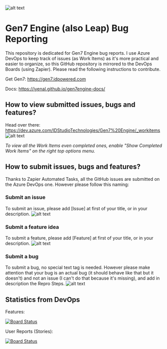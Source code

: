 ![alt text](logo.png)

# Gen7 Engine (also Leap) Bug Reporting
This repository is dedicated for Gen7 Engine bug reports. I use Azure DevOps to keep track of issues (as Work Items) as it's more practical and easier to organize, so this GitHub repository is mirrored to the DevOps Boards (using Zapier).
Please read the following instructions to contribute.

Get Gen7: https://gen7.idpowered.com

Docs: https://iyenal.github.io/gen7engine-docs/


## How to view submitted issues, bugs and features?

Head over there: https://dev.azure.com/IDStudioTechnologies/Gen7%20Engine/_workitems
![alt text](workitems.png)

*To view all the Work Items even completed ones, enable "Show Completed Work Items" on the right top options menu.*

## How to submit issues, bugs and features?

Thanks to Zapier Automated Tasks, all the GitHub issues are submitted on the Azure DevOps one. However please follow this naming:

### Submit an issue

To submit an issue, please add [Issue] at first of your title, or in your description.
![alt text](issues.png)


### Submit a feature idea

To submit a feature, please add [Feature] at first of your title, or in your description.
![alt text](feature.png)

### Submit a bug

To submit a bug, no special text tag is needed. However please make attention that your bug is an actual bug (it should behave like that but it doesn't) and not an issue (I can't do that because it's missing), and add in description the Repro Steps.
![alt text](bugs.png)


## Statistics from DevOps
Features: 

[![Board Status](https://dev.azure.com/IDStudioTechnologies/df6c4db4-a891-4e7c-a356-d6b471b94595/d468f3a5-540a-444c-a2ac-9af90caee730/_apis/work/boardbadge/28e7b127-61fc-4e0c-aef0-e9fad84da6b3?columnOptions=1)](https://dev.azure.com/IDStudioTechnologies/df6c4db4-a891-4e7c-a356-d6b471b94595/_boards/board/t/d468f3a5-540a-444c-a2ac-9af90caee730/Microsoft.FeatureCategory/)

User Reports (Stories):

[![Board Status](https://dev.azure.com/IDStudioTechnologies/df6c4db4-a891-4e7c-a356-d6b471b94595/d468f3a5-540a-444c-a2ac-9af90caee730/_apis/work/boardbadge/aa5c1bab-0c17-4499-92f9-d5e08d25b05e?columnOptions=1)](https://dev.azure.com/IDStudioTechnologies/df6c4db4-a891-4e7c-a356-d6b471b94595/_boards/board/t/d468f3a5-540a-444c-a2ac-9af90caee730/Microsoft.RequirementCategory/)
